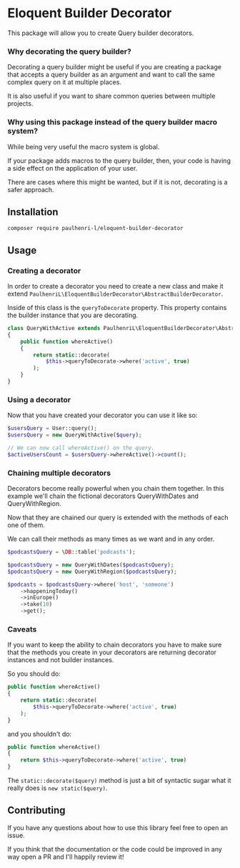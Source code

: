 # Eloquent Builder Decorator

This package will allow you to create Query builder decorators.

### Why decorating the query builder?

Decorating a query builder might be useful if you are creating a package that
accepts a query builder as an argument and want to call the same complex query
on it at multiple places.

It is also useful if you want to share common queries between multiple projects.

### Why using this package instead of the query builder macro system?

While being very useful the macro system is global.

If your package adds macros to the query builder, then, your code is having a
side effect on the application of your user.

There are cases where this might be wanted, but if it is not, decorating is a
safer approach.

## Installation

```
composer require paulhenri-l/eloquent-builder-decorator
```

## Usage

### Creating a decorator

In order to create a decorator you need to create a new class and make it extend
`PaulhenriL\EloquentBuilderDecorator\AbstractBuilderDecorator`.

Inside of this class is the `queryToDecorate` property. This property contains
the builder instance that you are decorating.

```php
class QueryWithActive extends PaulhenriL\EloquentBuilderDecorator\AbstractBuilderDecorator
{
    public function whereActive()
    {
        return static::decorate(
            $this->queryToDecorate->where('active', true)
        );
    }
}
```

### Using a decorator

Now that you have created your decorator you can use it like so:

```php
$usersQuery = User::query();
$usersQuery = new QueryWithActive($query);

// We can now call whereActive() on the query.
$activeUsersCount = $usersQuery->whereActive()->count();
```

### Chaining multiple decorators

Decorators become really powerful when you chain them together. In this example
we'll chain the fictional decorators QueryWithDates and QueryWithRegion.

Now that they are chained our query is extended with the methods of each one
of them.

We can call their methods as many times as we want and in any order.

```php
$podcastsQuery = \DB::table('podcasts');

$podcastsQuery = new QueryWithDates($podcastsQuery);
$podcastsQuery = new QueryWithRegion($podcastsQuery);

$podcasts = $podcastsQuery->where('host', 'someone')
    ->happeningToday()
    ->inEurope()
    ->take(10)
    ->get();
```

### Caveats

If you want to keep the ability to chain decorators you have to make sure that
the methods you create in your decorators are returning decorator instances and
not builder instances.

So you should do:

```php
public function whereActive()
{
    return static::decorate(
        $this->queryToDecorate->where('active', true)
    );
}
```

and you shouldn't do:

```php
public function whereActive()
{
    return $this->queryToDecorate->where('active', true)
}
```

The `static::decorate($query)` method is just a bit of syntactic sugar what it
really does is `new static($query)`.

## Contributing

If you have any questions about how to use this library feel free to open an
issue.

If you think that the documentation or the code could be improved in any way
open a PR and I'll happily review it!
